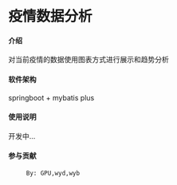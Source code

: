  # 疫情数据分析

#### 介绍
 对当前疫情的数据使用图表方式进行展示和趋势分析

#### 软件架构
springboot + mybatis plus



#### 使用说明
开发中...
#### 参与贡献
         By: GPU,wyd,wyb
